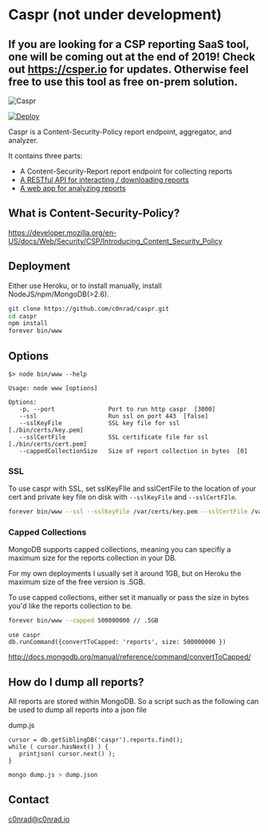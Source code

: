 # Caspr (not under development)
## If you are looking for a CSP reporting SaaS tool, one will be coming out at the end of 2019! Check out https://csper.io for updates. Otherwise feel free to use this tool as free on-prem solution.


![Caspr](https://raw.githubusercontent.com/c0nrad/caspr/master/public/img/happy.png)


[![Deploy](https://www.herokucdn.com/deploy/button.png)](https://heroku.com/deploy?template=https://github.com/c0nrad/caspr)

Caspr is a Content-Security-Policy report endpoint, aggregator, and analyzer.

It contains three parts:
- A Content-Security-Report report endpoint for collecting reports
- [A RESTful API for interacting / downloading reports](https://raw.githubusercontent.com/c0nrad/caspr/master/docs/api.md)
- [A web app for analyzing reports](http://caspr.io/#/p/e73f40cd722426dd6df4c81fb56285335747fa29728bc72bd07cbcf5c2829d21)


## What is Content-Security-Policy?

https://developer.mozilla.org/en-US/docs/Web/Security/CSP/Introducing_Content_Security_Policy

## Deployment

Either use Heroku, or to install manually, install NodeJS/npm/MongoDB(>2.6).

```bash
git clone https://github.com/c0nrad/caspr.git
cd caspr
npm install
forever bin/www
```

## Options

```
$> node bin/www --help

Usage: node www [options]

Options:
   -p, --port               Port to run http caspr  [3000]
   --ssl                    Run ssl on port 443  [false]
   --sslKeyFile             SSL key file for ssl  [./bin/certs/key.pem]
   --sslCertFile            SSL certificate file for ssl  [./bin/certs/cert.pem]
   --cappedCollectionSize   Size of report collection in bytes  [0]
```

### SSL

To use caspr with SSL, set sslKeyFIle and sslCertFile to the location of your cert and private key file on disk with `--sslKeyFile` and `--sslCertFIle`.

```bash
forever bin/www --ssl --sslKeyFile /var/certs/key.pem --sslCertFile /var/certs/cert.pem
```

### Capped Collections

MongoDB supports capped collections, meaning you can specifiy a maximum size for the reports collection in your DB.

For my own deployments I usually set it around 1GB, but on Heroku the maximum size of the free version is .5GB.

To use capped collections, either set it manually or pass the size in bytes you'd like the reports collection to be.

```bash
forever bin/www --capped 500000000 // .5GB
```

```
use caspr
db.runCommand({convertToCapped: 'reports', size: 500000000 })
```
http://docs.mongodb.org/manual/reference/command/convertToCapped/

## How do I dump all reports?

All reports are stored within MongoDB. So a script such as the following can be used to dump all reports into a json file

dump.js
```
cursor = db.getSiblingDB('caspr').reports.find();
while ( cursor.hasNext() ) {
   printjson( cursor.next() );
}
```

```bash
mongo dump.js > dump.json
```

## Contact

c0nrad@c0nrad.io
